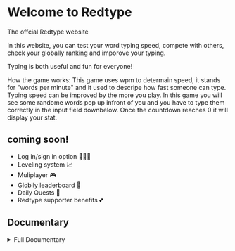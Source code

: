 # Welcome to Redtype
The offcial Redtype website

In this website, you can test your word typing speed, compete with others, check your globally ranking and imporove your typing.

Typing is both useful and fun for everyone!

How the game works:
This game uses wpm to determain speed, it stands for "words per minute" and it used to descripe
how fast someone can type. Typing speed can be improved by the more you play. In this game you
will see some randome words pop up infront of you and you have to type them correctly in the
input field downbelow. Once the countdown reaches 0 it will display your stat.

## coming soon!
- Log in/sign in option 🙋🏻‍♀️
- Leveling system 📈
- Muliplayer 🎮
- Globlly leaderboard 👑
- Daily Quests 📝
- Redtype supporter benefits 💕

## Documentary

<details>
  <summary> Full Documentary</summary>

# Project started at 10/14/2024


##  10/14/2024
  On the first day I started by making a Redtype logo, then fucussed on the front end of the website, where I made the navbar and a few other components. i also made a list of things that I planned on addeing to the website.
  ![Redtype before the start](https://github.com/user-attachments/assets/890bfceb-c3ae-4f18-9f88-fd6269d31428)

##  10/16/2024
  On this wednesday I created multiple samples of the redtype logo just in case it needed a change, then I started directly on the main process of making the game. I liked monkeytype's design and took inspiration to creat the main game in the middle of the screen (https://monkeytype.com). I decided to make the main colors grey and red since its a good match of contrast both and its overall a unik usage.
  ![Redtype start](https://github.com/user-attachments/assets/d81d16d6-b657-46a7-8ede-f561aa61eed4)
  

##  10/17/2024
  Today I learned using flask and connected it with the website, now I can use python, sql along with HTML, CSS and javascript. I later added some basic python code that makes random words appear on the screen each time you enter the website. This was done using the randit script that selects one from a list of words. The hard part was to connect CSS, javascript and the images with python. HTML is no longer the main boss that decides the connections between each language.
  ![word spawn on screen](https://github.com/user-attachments/assets/058379fc-2bc6-4714-8e34-663c25d83152)

##  10/19/2024
  Using javascript today I made the user able to type the words that appeared on the screen. This wasn't hard as I expected, all I had to do was make the javascript able to catch the user input and then check if the input matches with the displayed word. I needed to use a bit of chatGPT since I didn't know how to make this happen at a instant. ChatGPT explaind very well to me and I now know what DOM does.
  ![word spawn](https://github.com/user-attachments/assets/85b5327b-8c80-4a7b-a77b-4fa64aeff734)
  

##  10/20/2024
  The website now has a word and character counter. Adding the word counter wasn't tough, all the javascript had to do was add one on the counter each time the word user entered was correct. the character counter on the other hand was a bit hard to solve, but it turns out that I just needed the user inputs lenght after each correct word. Also connected it with HTML so it displays these stats during the test.
  ![charcters](https://github.com/user-attachments/assets/9ff9e889-af1d-4b16-b045-fcfbadb4e1fc)
</details>
